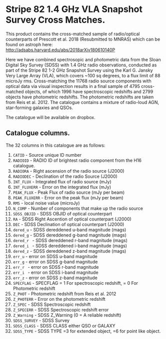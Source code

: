 # Stripe 82 1.4 GHz VLA Snapshot Survey Cross Matches.

This product contains the cross-matched sample of radio/optical counterparts of Prescott et al. 2018 (Resubmitted to MNRAS) which can be found on astroph here: http://adsabs.harvard.edu/abs/2018arXiv180610140P 

Here we have combined spectrosopic and photometric data from the Sloan Digital Sky Survey (SDSS) with 1.4 GHz radio observations, conducted
as part of the Stripe 82 1-2 GHz Snapshot Survey using the Karl G. Jansky Very Large Array (VLA), which covers ~100 sq degrees, to a flux limit of 88 microJy rms. Cross-matching the 11768 radio source components with optical data via visual inspection results in a final sample of 4795 cross-matched
objects, of which 1996 have spectroscopic redshifts and 2799 objects have photometric redshifts.
The photometric redshifts are taken from Reis et al. 2012. The catalogue contains a mixture of radio-loud AGN, star-forming galaxies and QSOs.

The catalogue will be available on dropbox. 

## Catalogue columns. 

The 32 columns in this catalogue are as follows: 

1. `CATID` -  Source unique ID number 
2. `RADIOID`  -  RADIO ID of brightest radio component from the H16 catalogue.  
3. `RADIORA`   -  Right ascension of the radio source (J2000)
4. `RADIODEC`  -   Declination of the radio Source (J2000)
5. `INT_FLUX`  -  Integrated flux of radio source (mJy)
6. `INT_FLUXERR` - Error on the integrated flux (mJy)
7. `PEAK_FLUX` -   Peak Flux of radio source (mJy per beam)
8. `PEAK_FLUXERR` -  Error on the peak flux (mJy per beam) 
9. `RMS` -  local noise value (microJy)
10. `N_COMP` -  Number of components that make up the radio source
11. `SDSS_OBJID` -  SDSS OBJID of optical counterpart 
12. `RA` - SDSS Right Ascention of optical counterpart (J2000)
13. `DEC` - SDSS Declination of optical counterpart (J2000)
14. `dered_u` - SDSS dereddened u-band magnitude (mags)
15. `dered_g` - SDSS dereddened g-band magnitude (mags)
16. `dered_r ` - SDSS dereddened r-band magnitude (mags)
17. `dered_i ` - SDSS dereddened i-band magnitude (mags)
18. `dered_z` - SDSS dereddened z-band magnitude (mags)
19. `err_u`  - error on SDSS u-band magnitude
20. `err_g` - error on SDSS g-band magnitude
21. `err_r ` -  error on SDSS r-band magnitude
22. `err_i ` -  error on SDSS i-band magnitude
23. `err_z` -  error on SDSS z-band magnitude
24. `SPECFLAG` - SPECFLAG = 1 For spectroscopic redshift, = 0 For Photometric redshift 
25. `Z_PHOT` -  Photometric redshift from Reis et al. 2012 
26. `Z_PHOTERR` -  Error on the photometric redshift
27. `Z_SPEC` - SDSS Spectroscopic redshift 
28. `Z_SPECERR` - SDSS Spectroscopic redshift error
29. `Z_Warning` - SDSS Z_Warning (0 = A reliable redshift)
30. `SDSS_SURVEY` - SDSS Survey 
31. `SDSS_CLASS` - SDSS CLASS either QSO or GALAXY 
32. `SDSS_TYPE` - SDSS TYPE =3 for extended object, =6 for point like object. 
